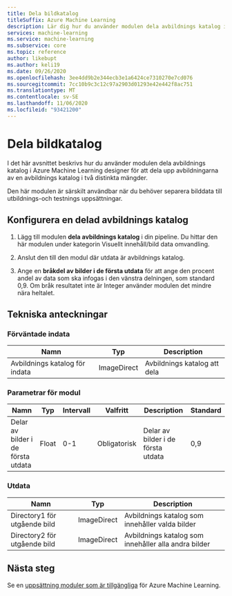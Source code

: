 ```yaml
---
title: Dela bildkatalog
titleSuffix: Azure Machine Learning
description: Lär dig hur du använder modulen dela avbildnings katalog i designern för att dela upp avbildningarna i en avbildnings katalog i två distinkta mängder.
services: machine-learning
ms.service: machine-learning
ms.subservice: core
ms.topic: reference
author: likebupt
ms.author: keli19
ms.date: 09/26/2020
ms.openlocfilehash: 3ee4dd9b2e344ecb3e1a6424ce7310270e7cd076
ms.sourcegitcommit: 7cc10b9c3c12c97a2903d01293e42e442f8ac751
ms.translationtype: MT
ms.contentlocale: sv-SE
ms.lasthandoff: 11/06/2020
ms.locfileid: "93421200"
---
```

# <a name="split-image-directory"></a>Dela bildkatalog

I det här avsnittet beskrivs hur du använder modulen dela avbildnings katalog i Azure Machine Learning designer för att dela upp avbildningarna av en avbildnings katalog i två distinkta mängder.

Den här modulen är särskilt användbar när du behöver separera bilddata till utbildnings-och testnings uppsättningar. 

## <a name="how-to-configure-split-image-directory"></a>Konfigurera en delad avbildnings katalog

1. Lägg till modulen **dela avbildnings katalog** i din pipeline. Du hittar den här modulen under kategorin Visuellt innehåll/bild data omvandling.

2. Anslut den till den modul där utdata är avbildnings katalog.

3. Ange en **bråkdel av bilder i de första utdata** för att ange den procent andel av data som ska infogas i den vänstra delningen, som standard 0,9. Om bråk resultatet inte är Integer använder modulen det mindre nära heltalet.


## <a name="technical-notes"></a>Tekniska anteckningar

### <a name="expected-inputs"></a>Förväntade indata

| Namn                  | Typ           | Description              |
| --------------------- | -------------- | ------------------------ |
| Avbildnings katalog för indata | ImageDirect | Avbildnings katalog att dela |

### <a name="module-parameters"></a>Parametrar för modul

| Namn                                   | Typ  | Intervall | Valfritt | Description                            | Standard |
| -------------------------------------- | ----- | ----- | -------- | -------------------------------------- | ------- |
| Delar av bilder i de första utdata | Float | 0-1   | Obligatorisk | Delar av bilder i de första utdata | 0,9     |

### <a name="outputs"></a>Utdata

| Namn                    | Typ           | Description                              |
| ----------------------- | -------------- | ---------------------------------------- |
| Directory1 för utgående bild | ImageDirect | Avbildnings katalog som innehåller valda bilder |
| Directory2 för utgående bild | ImageDirect | Avbildnings katalog som innehåller alla andra bilder |

## <a name="next-steps"></a>Nästa steg

Se en [uppsättning moduler som är tillgängliga](module-reference.md) för Azure Machine Learning. 

